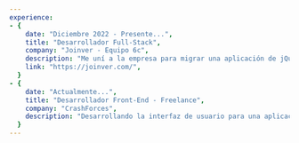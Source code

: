 ```yaml
---
experience:
- {
    date: "Diciembre 2022 - Presente...",
    title: "Desarrollador Full-Stack",
    company: "Joinver - Equipo 6c",
    description: "Me uní a la empresa para migrar una aplicación de jQuery a React, reduciendo drásticamente los tiempos de carga. Diseñé e implementé soluciones de extremo a extremo tanto para el front-end como para el back-end. En Joinver, me enfoqué en una aplicación que facilita la inversión en propiedades inmobiliarias. En Equipo 6C, trabajé en una plataforma CRM con tablas complejas.",
    link: "https://joinver.com/",
  }
- {
    date: "Actualmente...",
    title: "Desarrollador Front-End - Freelance",
    company: "CrashForces",
    description: "Desarrollando la interfaz de usuario para una aplicación relacionada con accidentes automovilísticos en los EE. UU. Creé componentes personalizados a partir de Figma. Realicé las llamadas API conectando con un backend en Java. Construí múltiples formularios con pasos dinámicos múltiples."
  }
---
```

